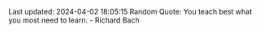 Last updated: 2024-04-02 18:05:15
Random Quote: You teach best what you most need to learn. - Richard Bach